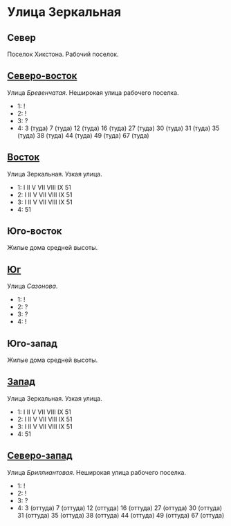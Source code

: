# Улица Зеркальная

## Север

Поселок Хикстона. Рабочий поселок.

## [Северо-восток](./520060.md)

Улица *Бревенчатая*.
Неширокая улица рабочего поселка.

* 1:    !
* 2:    !
* 3:    ?
* 4:    3 (туда)    7 (туда)    12 (туда)   16 (туда)   27 (туда)
        30 (туда)   31 (туда)   35 (туда)   38 (туда)   44 (туда)
        49 (туда)   67  (туда)

## [Восток](./520070.md)

Улица Зеркальная.
Узкая улица.

* 1:    I   II  V   VII VIII    IX  51
* 2:    I   II  V   VII VIII    IX  51
* 3:    I   II  V   VII VIII    IX  51
* 4:    51

## Юго-восток

Жилые дома средней высоты.

## [Юг](./510080.md)

Улица *Сазонова*.

* 1:    !
* 2:    ?
* 3:    ?
* 4:    !

## Юго-запад

Жилые дома средней высоты.

## [Запад](./500070.md)

Улица Зеркальная.
Узкая улица.

* 1:    I   II  V   VII VIII    IX  51
* 2:    I   II  V   VII VIII    IX  51
* 3:    I   II  V   VII VIII    IX  51
* 4:    51

## [Северо-запад](./500060.md)

Улица *Бриллиантовая*.
Неширокая улица рабочего поселка.

* 1:    !
* 2:    !
* 3:    ?
* 4:    3 (оттуда)      7 (оттуда)      12 (оттуда)     16 (оттуда)     27 (оттуда)
        30 (оттуда)     31 (оттуда)     35 (оттуда)     38 (оттуда)     44 (оттуда)
        49 (оттуда)     67 (оттуда)
